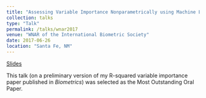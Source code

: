 ```yaml
---
title: "Assessing Variable Importance Nonparametrically using Machine Learning Techniques"
collection: talks
type: "Talk"
permalink: /talks/wnar2017
venue: "WNAR of the International Biometric Society"
date: 2017-06-26
location: "Santa Fe, NM"
---
```


[Slides](files/talks/wnar_vimtalk.pdf)

This talk (on a preliminary version of my R-squared variable importance paper published in _Biometrics_) was selected as the Most Outstanding Oral Paper.

